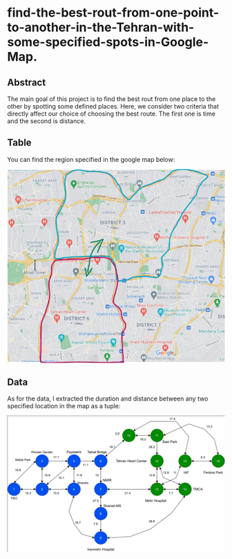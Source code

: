 # find-the-best-rout-from-one-point-to-another-in-the-Tehran-with-some-specified-spots-in-Google-Map.

## Abstract
The main goal of this project is to find the best rout from one place to the other by spotting some defined places.
Here, we consider two criteria that directly affect our choice of choosing the best route. The first one is time and the second is distance.

## Table
You can find the region specified in the google map below: 

![RG](https://github.com/vassef/find-the-best-rout-from-one-point-to-another-in-the-Tehran-with-some-specified-spots-in-Google-Map./blob/8061a5de79a82323e694a408a5451452f88d6efb/Region.png)

## Data 

As for the data, I extracted the duration and distance between any two specified location in the map as a tuple:

![gg](https://github.com/vassef/find-the-best-rout-from-one-point-to-another-in-the-Tehran-with-some-specified-spots-in-Google-Map./blob/f83e7ad33bbcf7dad74aa63940e3508b80ee4253/graph_representation.png)
